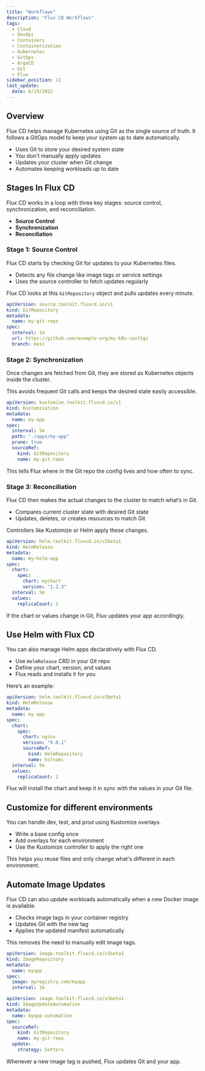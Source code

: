 ```yaml
---
title: "Workflows"
description: "Flux CD Workflows"
tags:
  - Cloud
  - DevOps
  - Containers
  - Containerization
  - Kubernetes
  - GitOps
  - ArgoCD
  - Git
  - Flux
sidebar_position: 11
last_update:
  date: 8/19/2022
---
```



## Overview

Flux CD helps manage Kubernetes using Git as the single source of truth. It follows a GitOps model to keep your system up to date automatically.

- Uses Git to store your desired system state
- You don't manually apply updates
- Updates your cluster when Git change
- Automates keeping workloads up to date

## Stages In Flux CD

Flux CD works in a loop with three key stages: source control, synchronization, and reconciliation.

- **Source Control**
- **Synchronization**
- **Reconciliation**

### Stage 1: Source Control

Flux CD starts by checking Git for updates to your Kubernetes files.

- Detects any file change like image tags or service settings
- Uses the source controller to fetch updates regularly

Flux CD looks at this `GitRepository` object and pulls updates every minute.

```yaml
apiVersion: source.toolkit.fluxcd.io/v1
kind: GitRepository
metadata:
  name: my-git-repo
spec:
  interval: 1m
  url: https://github.com/example-org/my-k8s-configs
  branch: main
```


### Stage 2: Synchronization

Once changes are fetched from Git, they are stored as Kubernetes objects inside the cluster.

This avoids frequent Git calls and keeps the desired state easily accessible.

```yaml
apiVersion: kustomize.toolkit.fluxcd.io/v1
kind: Kustomization
metadata:
  name: my-app
spec:
  interval: 5m
  path: "./apps/my-app"
  prune: true
  sourceRef:
    kind: GitRepository
    name: my-git-repo
```

This tells Flux where in the Git repo the config lives and how often to sync.

### Stage 3: Reconciliation

Flux CD then makes the actual changes to the cluster to match what’s in Git.

- Compares current cluster state with desired Git state
- Updates, deletes, or creates resources to match Git

Controllers like Kustomize or Helm apply these changes.

```yaml
apiVersion: helm.toolkit.fluxcd.io/v2beta1
kind: HelmRelease
metadata:
  name: my-helm-app
spec:
  chart:
    spec:
      chart: mychart
      version: "1.2.3"
  interval: 5m
  values:
    replicaCount: 2
```

If the chart or values change in Git, Flux updates your app accordingly.


## Use Helm with Flux CD

You can also manage Helm apps declaratively with Flux CD.

- Use `HelmRelease` CRD in your Git repo
- Define your chart, version, and values
- Flux reads and installs it for you

Here’s an example:

```yaml
apiVersion: helm.toolkit.fluxcd.io/v2beta1
kind: HelmRelease
metadata:
  name: my-app
spec:
  chart:
    spec:
      chart: nginx
      version: "9.0.1"
      sourceRef:
        kind: HelmRepository
        name: bitnami
  interval: 5m
  values:
    replicaCount: 2
```

Flux will install the chart and keep it in sync with the values in your Git file.

## Customize for different environments

You can handle dev, test, and prod using Kustomize overlays.

- Write a base config once
- Add overlays for each environment
- Use the Kustomize controller to apply the right one

This helps you reuse files and only change what's different in each environment.

## Automate Image Updates

Flux CD can also update workloads automatically when a new Docker image is available.

- Checks image tags in your container registry
- Updates Git with the new tag
- Applies the updated manifest automatically

This removes the need to manually edit image tags.

```yaml
apiVersion: image.toolkit.fluxcd.io/v1beta1
kind: ImageRepository
metadata:
  name: myapp
spec:
  image: myregistry.com/myapp
  interval: 1m
```

```yaml
apiVersion: image.toolkit.fluxcd.io/v1beta1
kind: ImageUpdateAutomation
metadata:
  name: myapp-automation
spec:
  sourceRef:
    kind: GitRepository
    name: my-git-repo
  update:
    strategy: Setters
```

Whenever a new image tag is pushed, Flux updates Git and your app.

